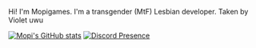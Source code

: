 Hi! I'm Mopigames.
I'm a transgender (MtF) Lesbian developer.
Taken by Violet uwu

[![Mopi's GitHub stats](https://github-readme-stats.vercel.app/api?username=mopigamesyt&theme=radical)](https://github.com/anuraghazra/github-readme-stats)    [![Discord Presence](https://lanyard.cnrad.dev/api/1022189106614243350)](https://discord.com/users/1022189106614243350)
<!---
MopigamesYT/MopigamesYT is a ✨ special ✨ repository because its `README.md` (this file) appears on your GitHub profile.
You can click the Preview link to take a look at your changes.
--->
